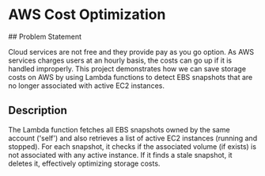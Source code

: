 # AWS Cost Optimization 

## Problem Statement 

Cloud services are not free and they provide pay as you go option. As AWS services charges users at an hourly basis, the costs can go up if it is handled improperly. This project demonstrates how we can save storage costs on AWS by using Lambda functions to detect EBS snapshots that are no longer associated with active EC2 instances.

## Description

The Lambda function fetches all EBS snapshots owned by the same account ('self') and also retrieves a list of active EC2 instances (running and stopped). For each snapshot, it checks if the associated volume (if exists) is not associated with any active instance. If it finds a stale snapshot, it deletes it, effectively optimizing storage costs.